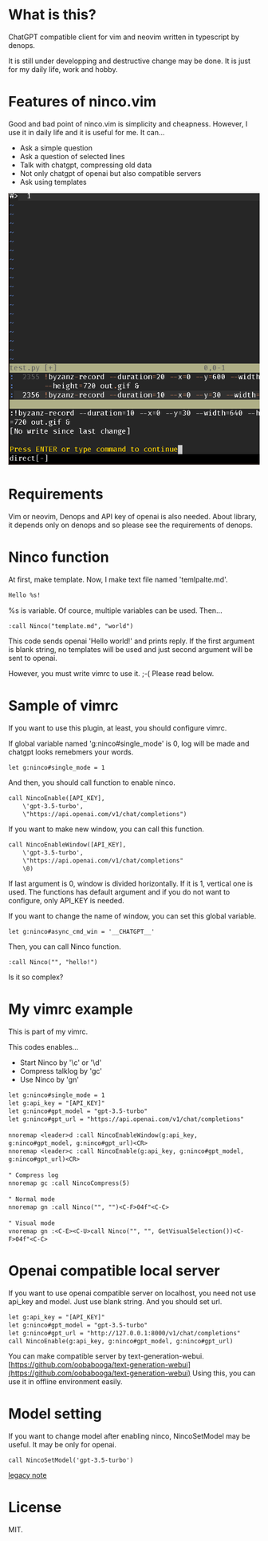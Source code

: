# What is this?
ChatGPT compatible client for vim and neovim written in typescript by denops.

It is still under developping and destructive change may be done.
It is just for my daily life, work and hobby.

# Features of ninco.vim
Good and bad point of ninco.vim is simplicity and cheapness.
However, I use it in daily life and it is useful for me. It can...

- Ask a simple question
- Ask a question of selected lines
- Talk with chatgpt, compressing old data
- Not only chatgpt of openai but also compatible servers
- Ask using templates

![](sample.gif)

# Requirements
Vim or neovim, Denops and API key of openai is also needed.
About library, it depends only on denops and so please see the requirements of denops.

# Ninco function
At first, make template. Now, I make text file named 'temlpalte.md'.

```markdown
Hello %s!
```
%s is variable. Of cource, multiple variables can be used.
Then...

```vim
:call Ninco("template.md", "world")
```

This code sends openai 'Hello world!' and prints reply.
If the first argument is blank string, no templates will be used and
just second argument will be sent to openai.

However, you must write vimrc to use it. ;-(
Please read below.
# Sample of vimrc
If you want to use this plugin, at least, you should configure vimrc.

If global variable named 'g:ninco#single_mode' is 0, log will be made and chatgpt looks remebmers your words.
```vim
let g:ninco#single_mode = 1
```

And then, you should call function to enable ninco.
```vim
call NincoEnable([API_KEY],
    \'gpt-3.5-turbo',
    \"https://api.openai.com/v1/chat/completions")
```

If you want to make new window, you can call this function.
```vim
call NincoEnableWindow([API_KEY],
    \'gpt-3.5-turbo',
    \"https://api.openai.com/v1/chat/completions"
    \0)
```
If last argument is 0, window is divided horizontally. If it is 1, vertical one is used.
The functions has default argument and if you do not want to configure,
only API_KEY is needed.


If you want to change the name of window, you can set this global variable.
```vim
let g:ninco#async_cmd_win = '__CHATGPT__'
```

Then, you can call Ninco function.

```vim
:call Ninco("", "hello!")
```

Is it so complex?
# My vimrc example
This is part of my vimrc.

This codes enables...
- Start Ninco by '\\c' or '\\d'
- Compress talklog by 'gc'
- Use Ninco by 'gn'

```
let g:ninco#single_mode = 1
let g:api_key = "[API_KEY]"
let g:ninco#gpt_model = "gpt-3.5-turbo"
let g:ninco#gpt_url = "https://api.openai.com/v1/chat/completions"

nnoremap <leader>d :call NincoEnableWindow(g:api_key, g:ninco#gpt_model, g:ninco#gpt_url)<CR>
nnoremap <leader>c :call NincoEnable(g:api_key, g:ninco#gpt_model, g:ninco#gpt_url)<CR>

" Compress log
nnoremap gc :call NincoCompress(5)

" Normal mode
nnoremap gn :call Ninco("", "")<C-F>04f"<C-C>

" Visual mode
vnoremap gn :<C-E><C-U>call Ninco("", "", GetVisualSelection())<C-F>04f"<C-C>
```

# Openai compatible local server
If you want to use openai compatible server on localhost,
you need not use api_key and model. Just use blank string.
And you should set url.
```
let g:api_key = "[API_KEY]"
let g:ninco#gpt_model = "gpt-3.5-turbo"
let g:ninco#gpt_url = "http://127.0.0.1:8000/v1/chat/completions"
call NincoEnable(g:api_key, g:ninco#gpt_model, g:ninco#gpt_url)
```

You can make compatible server by text-generation-webui.
[https://github.com/oobabooga/text-generation-webui](https://github.com/oobabooga/text-generation-webui)
Using this, you can use it in offline environment easily.

# Model setting
If you want to change model after enabling ninco, NincoSetModel may be useful.
It may be only for openai.

```vim
call NincoSetModel('gpt-3.5-turbo')
```

[legacy note](legacy_note.md)
# License
MIT.

